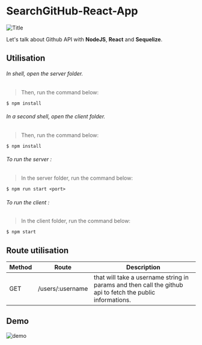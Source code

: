 # SearchGitHub-React-App
![Title](https://i.ibb.co/QK050dJ/SEARCH-IN-GITHUB-4.png)

Let's talk about Github API with **NodeJS**, **React** and **Sequelize**.

## Utilisation 

###### In shell, open the server folder.
> Then, run the command below:
```shell
$ npm install
```

###### In a second shell, open the client folder.
> Then, run the command below:
```shell
$ npm install
```

###### To run the server :
> In the server folder, run the command below:
```shell
$ npm run start <port>
```

###### To run the client :
> In the client folder, run the command below:
```shell
$ npm start
```

## Route utilisation

|Method	|Route	|Description|
|-------|------|-----------|
|GET	| /users/:username	| that will take a username string in params and then call the github api to fetch the public informations.|

## Demo
![demo](https://i.ibb.co/mFmfncf/logoS.png)

